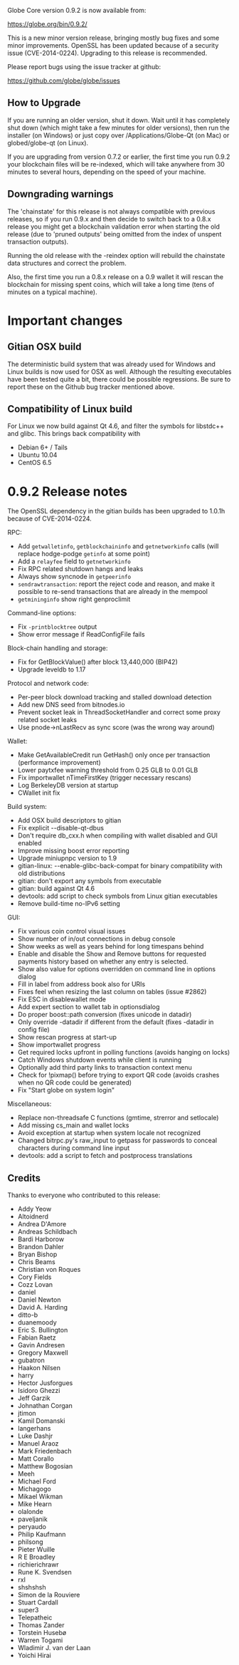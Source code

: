 Globe Core version 0.9.2 is now available from:

  https://globe.org/bin/0.9.2/

This is a new minor version release, bringing mostly bug fixes and some minor
improvements. OpenSSL has been updated because of a security issue (CVE-2014-0224).
Upgrading to this release is recommended.

Please report bugs using the issue tracker at github:

  https://github.com/globe/globe/issues

How to Upgrade
--------------

If you are running an older version, shut it down. Wait until it has completely
shut down (which might take a few minutes for older versions), then run the
installer (on Windows) or just copy over /Applications/Globe-Qt (on Mac) or
globed/globe-qt (on Linux).

If you are upgrading from version 0.7.2 or earlier, the first time you run
0.9.2 your blockchain files will be re-indexed, which will take anywhere from 
30 minutes to several hours, depending on the speed of your machine.

Downgrading warnings
--------------------

The 'chainstate' for this release is not always compatible with previous
releases, so if you run 0.9.x and then decide to switch back to a
0.8.x release you might get a blockchain validation error when starting the
old release (due to 'pruned outputs' being omitted from the index of
unspent transaction outputs).

Running the old release with the -reindex option will rebuild the chainstate
data structures and correct the problem.

Also, the first time you run a 0.8.x release on a 0.9 wallet it will rescan
the blockchain for missing spent coins, which will take a long time (tens
of minutes on a typical machine).

Important changes
==================

Gitian OSX build
-----------------

The deterministic build system that was already used for Windows and Linux
builds is now used for OSX as well. Although the resulting executables have
been tested quite a bit, there could be possible regressions. Be sure to report
these on the Github bug tracker mentioned above.

Compatibility of Linux build
-----------------------------

For Linux we now build against Qt 4.6, and filter the symbols for libstdc++ and glibc.
This brings back compatibility with

- Debian 6+ / Tails
- Ubuntu 10.04
- CentOS 6.5

0.9.2 Release notes
=======================

The OpenSSL dependency in the gitian builds has been upgraded to 1.0.1h because of CVE-2014-0224.

RPC:

- Add `getwalletinfo`, `getblockchaininfo` and `getnetworkinfo` calls (will replace hodge-podge `getinfo` at some point)
- Add a `relayfee` field to `getnetworkinfo`
- Fix RPC related shutdown hangs and leaks
- Always show syncnode in `getpeerinfo`
- `sendrawtransaction`: report the reject code and reason, and make it possible to re-send transactions that are already in the mempool
- `getmininginfo` show right genproclimit

Command-line options:

- Fix `-printblocktree` output
- Show error message if ReadConfigFile fails

Block-chain handling and storage:

- Fix for GetBlockValue() after block 13,440,000 (BIP42)
- Upgrade leveldb to 1.17

Protocol and network code:

- Per-peer block download tracking and stalled download detection
- Add new DNS seed from bitnodes.io
- Prevent socket leak in ThreadSocketHandler and correct some proxy related socket leaks
- Use pnode->nLastRecv as sync score (was the wrong way around)

Wallet:

- Make GetAvailableCredit run GetHash() only once per transaction (performance improvement)
- Lower paytxfee warning threshold from 0.25 GLB to 0.01 GLB
- Fix importwallet nTimeFirstKey (trigger necessary rescans)
- Log BerkeleyDB version at startup
- CWallet init fix

Build system:

- Add OSX build descriptors to gitian
- Fix explicit --disable-qt-dbus
- Don't require db_cxx.h when compiling with wallet disabled and GUI enabled
- Improve missing boost error reporting
- Upgrade miniupnpc version to 1.9
- gitian-linux: --enable-glibc-back-compat for binary compatibility with old distributions
- gitian: don't export any symbols from executable
- gitian: build against Qt 4.6
- devtools: add script to check symbols from Linux gitian executables
- Remove build-time no-IPv6 setting

GUI:

- Fix various coin control visual issues
- Show number of in/out connections in debug console
- Show weeks as well as years behind for long timespans behind
- Enable and disable the Show and Remove buttons for requested payments history based on whether any entry is selected.
- Show also value for options overridden on command line in options dialog
- Fill in label from address book also for URIs
- Fixes feel when resizing the last column on tables (issue #2862)
- Fix ESC in disablewallet mode
- Add expert section to wallet tab in optionsdialog
- Do proper boost::path conversion (fixes unicode in datadir)
- Only override -datadir if different from the default (fixes -datadir in config file)
- Show rescan progress at start-up
- Show importwallet progress
- Get required locks upfront in polling functions (avoids hanging on locks)
- Catch Windows shutdown events while client is running
- Optionally add third party links to transaction context menu
- Check for !pixmap() before trying to export QR code (avoids crashes when no QR code could be generated)
- Fix "Start globe on system login"

Miscellaneous:

- Replace non-threadsafe C functions (gmtime, strerror and setlocale)
- Add missing cs_main and wallet locks
- Avoid exception at startup when system locale not recognized
- Changed bitrpc.py's raw_input to getpass for passwords to conceal characters during command line input
- devtools: add a script to fetch and postprocess translations

Credits
--------

Thanks to everyone who contributed to this release:

- Addy Yeow
- Altoidnerd
- Andrea D'Amore
- Andreas Schildbach
- Bardi Harborow
- Brandon Dahler
- Bryan Bishop
- Chris Beams
- Christian von Roques
- Cory Fields
- Cozz Lovan
- daniel
- Daniel Newton
- David A. Harding
- ditto-b
- duanemoody
- Eric S. Bullington
- Fabian Raetz
- Gavin Andresen
- Gregory Maxwell
- gubatron
- Haakon Nilsen
- harry
- Hector Jusforgues
- Isidoro Ghezzi
- Jeff Garzik
- Johnathan Corgan
- jtimon
- Kamil Domanski
- langerhans
- Luke Dashjr
- Manuel Araoz
- Mark Friedenbach
- Matt Corallo
- Matthew Bogosian
- Meeh
- Michael Ford
- Michagogo
- Mikael Wikman
- Mike Hearn
- olalonde
- paveljanik
- peryaudo
- Philip Kaufmann
- philsong
- Pieter Wuille
- R E Broadley
- richierichrawr
- Rune K. Svendsen
- rxl
- shshshsh
- Simon de la Rouviere
- Stuart Cardall
- super3
- Telepatheic
- Thomas Zander
- Torstein Husebø
- Warren Togami
- Wladimir J. van der Laan
- Yoichi Hirai
